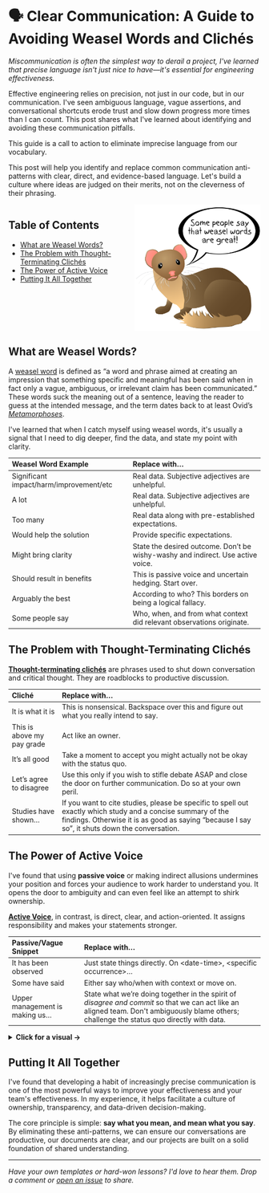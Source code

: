# 🗣️ Clear Communication: A Guide to Avoiding Weasel Words and Clichés

*Miscommunication is often the simplest way to derail a project, I've learned that precise language isn't just nice to have—it's essential for engineering effectiveness.*

Effective engineering relies on precision, not just in our code, but in our communication. I've seen ambiguous language, vague assertions, and conversational shortcuts erode trust and slow down progress more times than I can count. This post shares what I've learned about identifying and avoiding these communication pitfalls.

This guide is a call to action to eliminate imprecise language from our vocabulary.

This post will help you identify and replace common communication anti-patterns with clear, direct, and evidence-based language. Let's build a culture where ideas are judged on their merits, not on the cleverness of their phrasing.

<div style="display: flex; align-items: flex-start; gap: 20px;">

<div style="flex: 1;">
  
## Table of Contents

- [What are Weasel Words?](#what-are-weasel-words)  
- [The Problem with Thought-Terminating Clichés](#the-problem-with-thought-terminating-clichés)  
- [The Power of Active Voice](#the-power-of-active-voice)  
- [Putting It All Together](#putting-it-all-together)

</div>

<div style="flex: 0 0 50%; text-align: right;">
  <img src="./img/9c692e2d-444f-4419-9d98-87e4f6fcaeab.png" alt="Visual" width="300" align="right" />
</div>

</div>

## What are Weasel Words?


A [weasel word](https://en.wikipedia.org/wiki/Weasel_word) is defined as “a word and phrase aimed at creating an impression that something specific and meaningful has been said when in fact only a vague, ambiguous, or irrelevant claim has been communicated.” These words suck the meaning out of a sentence, leaving the reader to guess at the intended message, and the term dates back to at least Ovid’s [_Metamorphoses_](https://en.wikipedia.org/wiki/Metamorphoses).

I've learned that when I catch myself using weasel words, it's usually a signal that I need to dig deeper, find the data, and state my point with clarity.

| Weasel Word Example | Replace with… |
| :--- | :--- |
| Significant impact/harm/improvement/etc | Real data. Subjective adjectives are unhelpful. |
| A lot | Real data. Subjective adjectives are unhelpful. |
| Too many | Real data along with pre-established expectations. |
| Would help the solution | Provide specific expectations. |
| Might bring clarity | State the desired outcome. Don’t be wishy-washy and indirect. Use active voice. |
| Should result in benefits | This is passive voice and uncertain hedging. Start over. |
| Arguably the best | According to who? This borders on being a logical fallacy. |
| Some people say | Who, when, and from what context did relevant observations originate. |

## The Problem with Thought-Terminating Clichés

**[Thought-terminating clichés](https://en.wikipedia.org/wiki/Thought-terminating_cliché)** are phrases used to shut down conversation and critical thought. They are roadblocks to productive discussion.

| Cliché | Replace with… |
| :--- | :--- |
| It is what it is | This is nonsensical. Backspace over this and figure out what you really intend to say. |
| This is above my pay grade | Act like an owner. |
| It’s all good | Take a moment to accept you might actually not be okay with the status quo. |
| Let’s agree to disagree | Use this only if you wish to stifle debate ASAP and close the door on further communication. Do so at your own peril. |
| Studies have shown… | If you want to cite studies, please be specific to spell out exactly which study and a concise summary of the findings. Otherwise it is as good as saying “because I say so”, it shuts down the conversation. |

## The Power of Active Voice

I've found that using **passive voice** or making indirect allusions undermines your position and forces your audience to work harder to understand you. It opens the door to ambiguity and can even feel like an attempt to shirk ownership.

[**Active Voice**](https://en.wikipedia.org/wiki/Active_voice), in contrast, is direct, clear, and action-oriented. It assigns responsibility and makes your statements stronger.

| Passive/Vague Snippet | Replace with… |
| :--- | :--- |
| It has been observed | Just state things directly. On \<date-time\>, \<specific occurrence\>… |
| Some have said | Either say who/when with context or move on. |
| Upper management is making us… | State what we’re doing together in the spirit of *disagree and commit* so that we can act like an aligned team. Don't ambiguously blame others; challenge the status quo directly with data. |

<details>
<summary><strong>Click for a visual →</strong></summary>

  ![](./img/fb31c010-ccbb-46fb-b22a-f1671289bd19.png)
Source: https://www.factoftheday1.com/p/may-5-use-active-voice

</details>

## Putting It All Together

I've found that developing a habit of increasingly precise communication is one of the most powerful ways to improve your effectiveness and your team's effectiveness. In my experience, it helps facilitate a culture of ownership, transparency, and data-driven decision-making.

The core principle is simple: **say what you mean, and mean what you say**. By eliminating these anti-patterns, we can ensure our conversations are productive, our documents are clear, and our projects are built on a solid foundation of shared understanding.

-----

*Have your own templates or hard-won lessons? I'd love to hear them. Drop a comment or [open an issue](https://github.com/bordenet/Engineering_Culture/issues/new) to share.*
